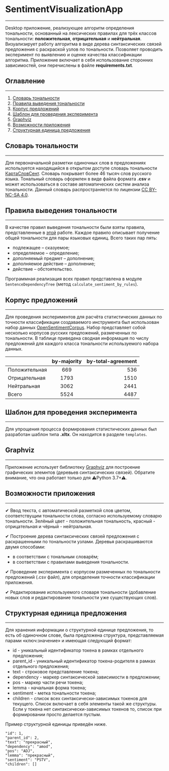 # SentimentVisualizationApp
____
Desktop приложение, реализующее алгоритм определения тональности, основанный на лексических
правилах для трёх классов тональности: **положительная**, **отрицательная** и **нейтральная**. 
Визуализирует работу алгоритма в виде дерева синтаксических связей предложения с раскраской узлов по тональности. 
Позволяет проводить эксперимент по выявлению и оценке качества классификации алгоритма.
Приложение включает в себя использование сторонних зависимостей, 
они перечислены в файле **requirements.txt**.

## Оглавление
____
1. [Словарь тональности](#%D1%81%D0%BB%D0%BE%D0%B2%D0%B0%D1%80%D1%8C-%D1%82%D0%BE%D0%BD%D0%B0%D0%BB%D1%8C%D0%BD%D0%BE%D1%81%D1%82%D0%B8)
2. [Правила выведения тональности](#%D0%BF%D1%80%D0%B0%D0%B2%D0%B8%D0%BB%D0%B0-%D0%B2%D1%8B%D0%B2%D0%B5%D0%B4%D0%B5%D0%BD%D0%B8%D1%8F-%D1%82%D0%BE%D0%BD%D0%B0%D0%BB%D1%8C%D0%BD%D0%BE%D1%81%D1%82%D0%B8)
3. [Корпус предложений](#%D0%BA%D0%BE%D1%80%D0%BF%D1%83%D1%81-%D0%BF%D1%80%D0%B5%D0%B4%D0%BB%D0%BE%D0%B6%D0%B5%D0%BD%D0%B8%D0%B9)
4. [Шаблон для проведения эксперимента](#%D1%88%D0%B0%D0%B1%D0%BB%D0%BE%D0%BD-%D0%B4%D0%BB%D1%8F-%D0%BF%D1%80%D0%BE%D0%B2%D0%B5%D0%B4%D0%B5%D0%BD%D0%B8%D1%8F-%D1%8D%D0%BA%D1%81%D0%BF%D0%B5%D1%80%D0%B8%D0%BC%D0%B5%D0%BD%D1%82%D0%B0)
5. [Graphviz](#graphviz)
6. [Возможности приложения](#%D0%B2%D0%BE%D0%B7%D0%BC%D0%BE%D0%B6%D0%BD%D0%BE%D1%81%D1%82%D0%B8-%D0%BF%D1%80%D0%B8%D0%BB%D0%BE%D0%B6%D0%B5%D0%BD%D0%B8%D1%8F)
7. [Структурная единица предложения](#%D1%81%D1%82%D1%80%D1%83%D0%BA%D1%82%D1%83%D1%80%D0%BD%D0%B0%D1%8F-%D0%B5%D0%B4%D0%B8%D0%BD%D0%B8%D1%86%D0%B0-%D0%BF%D1%80%D0%B5%D0%B4%D0%BB%D0%BE%D0%B6%D0%B5%D0%BD%D0%B8%D1%8F)
    
## Словарь тональности
____
Для первоначальной разметки одиночных слов в предложениях используется находящийся в открытом доступе словарь 
тональности [КартаСловСент](https://github.com/dkulagin/kartaslov/tree/master/dataset/kartaslovsent). 
Словарь покрывает более 46 тысяч слов русского языка. Тональный словарь оформлен в виде 
файла формата **.csv** и может использоваться в составе автоматических систем анализа тональности. 
Данный словарь распространяется по лицензии [CC BY-NC-SA 4.0](https://creativecommons.org/licenses/by-nc-sa/4.0/deed.ru).

## Правила выведения тональности
____
В качестве правил выведения тональности были взяты правила, представленные в 
[этой](https://ieeexplore.ieee.org/abstract/document/9599992/figures#figures) работе.
Каждое правило описывает получение общей тональности для пары языковых единиц. Всего таких пар пять: 
- подлежащее – сказуемое; 
- определяемое – определение; 
- дополняемый предмет – дополнение; 
- дополняемое действие – дополнение; 
- действие – обстоятельство.

Программная реализация всех правил представлена в модуле ```SentenceDependencyTree``` (метод ```calculate_sentiment_by_rules```).

## Корпус предложений
____
Для проведения экспериментов для расчёта статистических данных по точности классификации создаваемого инструмента 
был использован набор данных [OpenSentimentCorpus](https://github.com/yarfruct/open-sentiment-corpus).
Набор представляет собой несколько корпусов русских предложений, размеченных по тональности.
В таблице приведена сводная информация по числу предложений для каждого класса тональности используемого набора данных.

|  | by-majority | by-total-agreement |
|----------------|:---------:|----------------:|
| Положительная | 669 | 536 |
| Отрицательная | 1793 | 1510 |
| Нейтральная | 3062 | 2441 |
| Всего | 5524 | 4487 |

## Шаблон для проведения эксперимента
____
Для упрощения процесса формирования статистических данных был разработан шаблон 
типа **.xltx**. Он находится в разделе ```templates```.

## Graphviz
____
Приложение использует библиотеку [Graphviz](https://graphviz.readthedocs.io/en/stable/manual.html) для построение графических 
элемнтов (деревьев синтаксических связей). Обратите внимание, что она работает только для ⚠Python 3.7+⚠.

## Возможности приложения
____
✔ Ввод текста, с автоматической разметкой слов цветом, соответствущим тональности слова, согласно используемому словарю 
тональности. Зелёный цвет - положительная тональность, красный - отрицательная и чёрный - нейтральная.

✔ Построение дерева синтаксических связей предложения с раскрашенными по тональности узлами. Деревья раскрашиваются двумя
способами:
- в соответствии с тональным словарём;
- в соответствии с правилами выведения тональности.

✔ Проведение эксперимента с корпусом размеченных по тональности предложений (.csv файл), для определения точности 
классификации приложения.

✔ Редактирование используемого словаря тональности (добавление новых слов и редактирование тональности уже существующих слов).

## Структурная единица предложения
____
Для хранения информации о структурной единице предложения, то есть об одиночном слове, была предложена структура, 
представляемая парами «ключ:значение» и имеющая следующий формат:
- id - уникальный идентификатор токена в рамках отдельного предложения;
- parent_id - уникальный идентификатор токена-родителя в рамках отдельного предложения;
- text - строковое представление токена;
- dependency - маркер синтаксической зависимости в предложении;
- pos - маркер части речи токена;
- lemma - начальная форма токена;
- sentiment - метка тональности токена;
- children - список всех синтаксически-зависимых токенов для текущего. Список включает в себя элементы такой же
структуры. Если у токена нет синтаксически-зависимых токенов то, список при формировании просто делается пустым. 
  
Пример структурной единицы приведён ниже.
```text
"id": 1,
"parent_id": 2,
"text": "прекрасный",
"dependency": "amod",
"pos": "ADJ",
"lemma": "прекрасный",
"sentiment": "PSTV",
"children": []
```
